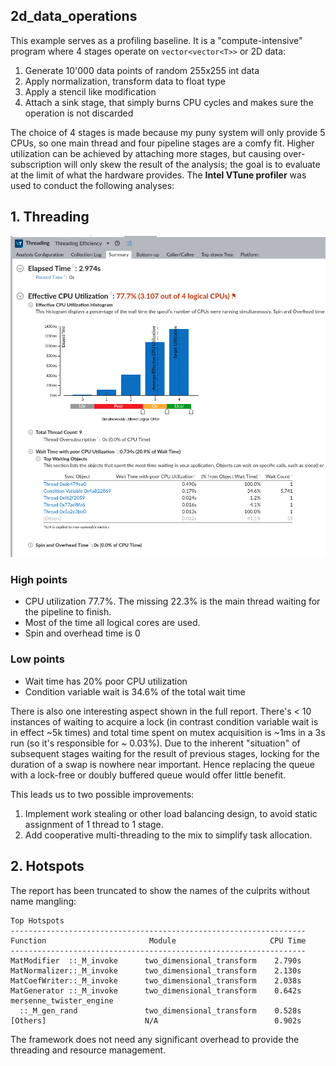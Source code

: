 ## 2d_data_operations

This example serves as a profiling baseline. It is a "compute-intensive" program where 4 stages operate on `vector<vector<T>>` or 2D data:

1. Generate 10'000 data points of random 255x255 int data
2. Apply normalization, transform data to float type
3. Apply a stencil like modification
4. Attach a sink stage, that simply burns CPU cycles and makes sure the operation is not discarded

The choice of 4 stages is made because my puny system will only provide 5 CPUs, so one main thread and four pipeline stages are a comfy fit. Higher utilization can be achieved by attaching more stages, but causing over-subscription will only skew the result of the analysis; the goal is to evaluate at the limit of what the hardware provides. The __Intel VTune profiler__ was used to conduct the following analyses:

## 1. Threading

![threading_summary](assets/threading_summary.png)

### High points

* CPU utilization 77.7%. The missing 22.3% is the main thread waiting for the pipeline to finish.
* Most of the time all logical cores are used.
* Spin and overhead time is 0

### Low points

* Wait time has 20% poor CPU utilization
* Condition variable wait is 34.6% of the total wait time

There is also one interesting aspect shown in the full report. There's < 10 instances of waiting to acquire a lock (in contrast condition variable wait is in effect ~5k times) and total time spent on mutex acquisition is ~1ms in a 3s run (so it's responsible for ~ 0.03%). Due to the inherent "situation" of subsequent stages waiting for the result of previous stages, locking for the duration of a swap is nowhere near important. Hence replacing the queue with a lock-free or doubly buffered queue would offer little benefit.

This leads us to two possible improvements:

1. Implement work stealing or other load balancing design, to avoid static assignment of 1 thread to 1 stage.
2. Add cooperative multi-threading to the mix to simplify task allocation.

## 2. Hotspots

The report has been truncated to show the names of the culprits without name mangling:

```
Top Hotspots
------------------------------------------------------------------
Function                       Module                     CPU Time
------------------------------------------------------------------
MatModifier  ::_M_invoke      two_dimensional_transform    2.790s
MatNormalizer::_M_invoke      two_dimensional_transform    2.130s
MatCoefWriter::_M_invoke      two_dimensional_transform    2.038s
MatGenerator ::_M_invoke      two_dimensional_transform    0.642s
mersenne_twister_engine
  ::_M_gen_rand               two_dimensional_transform    0.528s
[Others]                      N/A                          0.902s
```
The framework does not need any significant overhead to provide the threading and resource management.
